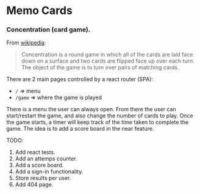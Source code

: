 # Memo Cards

### Concentration (card game).

From [wikipedia](https://en.wikipedia.org/wiki/Concentration_(card_game)):
> Concentration is a round game in which all of the cards are laid face down on a surface and two cards are flipped face up over each turn. The object of the game is to turn over pairs of matching cards.

There are 2 main pages controlled by a react router (SPA):
- `/` => menu
- `/game` => where the game is played

There is a menu the user can always open. From there the user can start/restart the game, and also change the number of cards to play. Once the game starts, a timer will keep track of the time taken to complete the game. The idea is to add a score board in the near feature.

TODO:
1. Add react tests.
2. Add an attemps counter.
3. Add a score board.
4. Add a sign-in functionality.
5. Store results per user.
6. Add 404 page.
